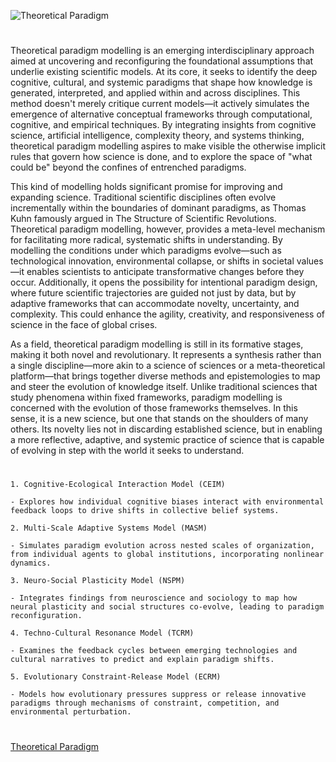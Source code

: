 ![Theoretical Paradigm](https://github.com/user-attachments/assets/918ae0e4-4033-404f-a89f-0303936b7adf)

#

Theoretical paradigm modelling is an emerging interdisciplinary approach aimed at uncovering and reconfiguring the foundational assumptions that underlie existing scientific models. At its core, it seeks to identify the deep cognitive, cultural, and systemic paradigms that shape how knowledge is generated, interpreted, and applied within and across disciplines. This method doesn't merely critique current models—it actively simulates the emergence of alternative conceptual frameworks through computational, cognitive, and empirical techniques. By integrating insights from cognitive science, artificial intelligence, complexity theory, and systems thinking, theoretical paradigm modelling aspires to make visible the otherwise implicit rules that govern how science is done, and to explore the space of "what could be" beyond the confines of entrenched paradigms.

This kind of modelling holds significant promise for improving and expanding science. Traditional scientific disciplines often evolve incrementally within the boundaries of dominant paradigms, as Thomas Kuhn famously argued in The Structure of Scientific Revolutions. Theoretical paradigm modelling, however, provides a meta-level mechanism for facilitating more radical, systematic shifts in understanding. By modelling the conditions under which paradigms evolve—such as technological innovation, environmental collapse, or shifts in societal values—it enables scientists to anticipate transformative changes before they occur. Additionally, it opens the possibility for intentional paradigm design, where future scientific trajectories are guided not just by data, but by adaptive frameworks that can accommodate novelty, uncertainty, and complexity. This could enhance the agility, creativity, and responsiveness of science in the face of global crises.

As a field, theoretical paradigm modelling is still in its formative stages, making it both novel and revolutionary. It represents a synthesis rather than a single discipline—more akin to a science of sciences or a meta-theoretical platform—that brings together diverse methods and epistemologies to map and steer the evolution of knowledge itself. Unlike traditional sciences that study phenomena within fixed frameworks, paradigm modelling is concerned with the evolution of those frameworks themselves. In this sense, it is a new science, but one that stands on the shoulders of many others. Its novelty lies not in discarding established science, but in enabling a more reflective, adaptive, and systemic practice of science that is capable of evolving in step with the world it seeks to understand. 

#
```
1. Cognitive-Ecological Interaction Model (CEIM)

- Explores how individual cognitive biases interact with environmental feedback loops to drive shifts in collective belief systems.

2. Multi-Scale Adaptive Systems Model (MASM)

- Simulates paradigm evolution across nested scales of organization, from individual agents to global institutions, incorporating nonlinear dynamics.

3. Neuro-Social Plasticity Model (NSPM)

- Integrates findings from neuroscience and sociology to map how neural plasticity and social structures co-evolve, leading to paradigm reconfiguration.

4. Techno-Cultural Resonance Model (TCRM)

- Examines the feedback cycles between emerging technologies and cultural narratives to predict and explain paradigm shifts.

5. Evolutionary Constraint-Release Model (ECRM)

- Models how evolutionary pressures suppress or release innovative paradigms through mechanisms of constraint, competition, and environmental perturbation.
```
#

[Theoretical Paradigm](https://chatgpt.com/g/g-681e71dfcc708191a45fb5beb2c0bba7-theoretical-paradigm)
